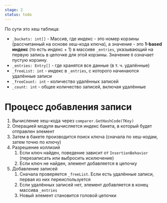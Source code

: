 ```yaml
---
stage: 2
status: todo
---
```

По сути это хеш таблица:
- `_buckets: int[]` - Массив, где индекс - это номер корзины (рассчитанный на основе хеш-кода ключа), а значение - это **1-based индекс** (то есть индекс + 1) в массиве `_entries`, указывающий на первую запись в цепочке для этой корзины. Значение `0` означает пустую корзину.
- `_entries: Entry[]` - где хранятся все данные (в т. ч. удалённые)
- `_freeList: int` - индекс в `_entries`, с которого начинаются удалённые записи
- `_freeCount: int` - количество удалённых записей
- `_count: int` - общее количество записей, включая удалённые

# Процесс добавления записи

1. Вычисление хеш-кода через `comparer.GetHashCode(TKey)`
2. Операцией модуля вычисляется индекс бакета, в который будет отправлен элемент
3. Затем в бакете производится поиск ключа (сначала по хеш-кодам, затем точно по ключу)
4. Разрешение коллизий
	1. Если ключ найден, поведение зависит от `InsertionBehavior` (перезаписать или выбросить исключение)
	2. Если ключ не найден, элемент добавляется в цепочку
5. Добавление записей
	1. Сначала проверяется `_freeList`. Если есть удалённые записи, первая из них переиспользуется
	2. Если удалённых записей нет, элемент добавляется в конец массива `_entries`
	3. Новый элемент становится головой цепочки